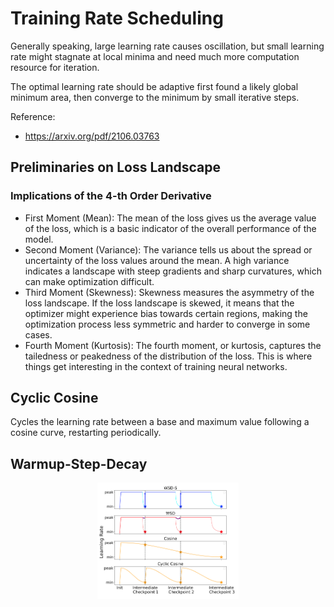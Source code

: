 # Training Rate Scheduling

Generally speaking, large learning rate causes oscillation, but small learning rate might stagnate at local minima and need much more computation resource for iteration.

The optimal learning rate should be adaptive first found a likely global minimum area, then converge to the minimum by small iterative steps.

Reference:

* https://arxiv.org/pdf/2106.03763

## Preliminaries on Loss Landscape

### Implications of the 4-th Order Derivative

* First Moment (Mean): The mean of the loss gives us the average value of the loss, which is a basic indicator of the overall performance of the model.
* Second Moment (Variance): The variance tells us about the spread or uncertainty of the loss values around the mean. A high variance indicates a landscape with steep gradients and sharp curvatures, which can make optimization difficult.
* Third Moment (Skewness): Skewness measures the asymmetry of the loss landscape. If the loss landscape is skewed, it means that the optimizer might experience bias towards certain regions, making the optimization process less symmetric and harder to converge in some cases.
* Fourth Moment (Kurtosis): The fourth moment, or kurtosis, captures the tailedness or peakedness of the distribution of the loss. This is where things get interesting in the context of training neural networks.

## Cyclic Cosine

Cycles the learning rate between a base and maximum value following a cosine curve, restarting periodically.

## Warmup-Step-Decay

<div style="display: flex; justify-content: center;">
      <img src="imgs/training_lr_wsd_vs_cos.png" width="45%" height="45%" alt="training_lr_wsd_vs_cos" />
</div>
</br>
